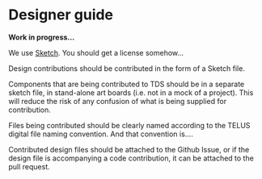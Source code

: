 # Designer guide


**Work in progress...**


We use [Sketch](https://www.sketchapp.com). You should get a license somehow...

Design contributions should be contributed in the form of a Sketch file.

Components that are being contributed to TDS should be in a separate sketch file, in stand-alone art boards 
(i.e. not in a mock of a project). This will reduce the risk of any confusion of what is being supplied for contribution.

Files being contributed should be clearly named according to the TELUS digital file naming convention. And that convention
is....

Contributed design files should be attached to the Github Issue, or if the design file is accompanying a code contribution,
it can be attached to the pull request.
